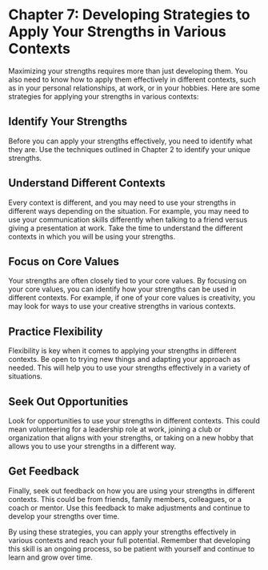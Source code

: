 Chapter 7: Developing Strategies to Apply Your Strengths in Various Contexts
============================================================================

Maximizing your strengths requires more than just developing them. You also need to know how to apply them effectively in different contexts, such as in your personal relationships, at work, or in your hobbies. Here are some strategies for applying your strengths in various contexts:

Identify Your Strengths
-----------------------

Before you can apply your strengths effectively, you need to identify what they are. Use the techniques outlined in Chapter 2 to identify your unique strengths.

Understand Different Contexts
-----------------------------

Every context is different, and you may need to use your strengths in different ways depending on the situation. For example, you may need to use your communication skills differently when talking to a friend versus giving a presentation at work. Take the time to understand the different contexts in which you will be using your strengths.

Focus on Core Values
--------------------

Your strengths are often closely tied to your core values. By focusing on your core values, you can identify how your strengths can be used in different contexts. For example, if one of your core values is creativity, you may look for ways to use your creative strengths in various contexts.

Practice Flexibility
--------------------

Flexibility is key when it comes to applying your strengths in different contexts. Be open to trying new things and adapting your approach as needed. This will help you to use your strengths effectively in a variety of situations.

Seek Out Opportunities
----------------------

Look for opportunities to use your strengths in different contexts. This could mean volunteering for a leadership role at work, joining a club or organization that aligns with your strengths, or taking on a new hobby that allows you to use your strengths in a different way.

Get Feedback
------------

Finally, seek out feedback on how you are using your strengths in different contexts. This could be from friends, family members, colleagues, or a coach or mentor. Use this feedback to make adjustments and continue to develop your strengths over time.

By using these strategies, you can apply your strengths effectively in various contexts and reach your full potential. Remember that developing this skill is an ongoing process, so be patient with yourself and continue to learn and grow over time.
